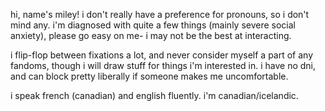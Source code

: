 hi, name's miley! i don't really have a preference for pronouns, so i don't mind any. i'm diagnosed with quite a few things (mainly severe social anxiety), please go easy on me- i may not be the best at interacting.

i flip-flop between fixations a lot, and never consider myself a part of any fandoms, though i will draw stuff for things i'm interested in. i have no dni, and can block pretty liberally if someone makes me uncomfortable.

i speak french (canadian) and english fluently. i'm canadian/icelandic.

